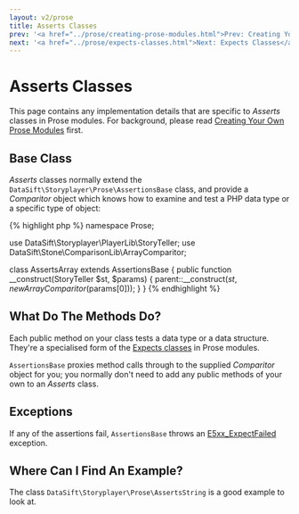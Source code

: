```yaml
---
layout: v2/prose
title: Asserts Classes
prev: '<a href="../prose/creating-prose-modules.html">Prev: Creating Your Own Prose Modules</a>'
next: '<a href="../prose/expects-classes.html">Next: Expects Classes</a>'
---
```


# Asserts Classes

This page contains any implementation details that are specific to _Asserts_ classes in Prose modules.  For background, please read [Creating Your Own Prose Modules](creating-prose-modules.html) first.

## Base Class

_Asserts_ classes normally extend the `DataSift\Storyplayer\Prose\AssertionsBase` class, and provide a _Comparitor_ object which knows how to examine and test a PHP data type or a specific type of object:

{% highlight php %}
namespace Prose;

use DataSift\Storyplayer\PlayerLib\StoryTeller;
use DataSift\Stone\ComparisonLib\ArrayComparitor;

class AssertsArray extends AssertionsBase
{
	public function __construct(StoryTeller $st, $params)
	{
		parent::__construct($st, new ArrayComparitor($params[0]));
	}
}
{% endhighlight %}

## What Do The Methods Do?

Each public method on your class tests a data type or a data structure.  They're a specialised form of the [Expects classes](expects-classes.html) in Prose modules.

`AssertionsBase` proxies method calls through to the supplied _Comparitor_ object for you; you normally don't need to add any public methods of your own to an _Asserts_ class.

## Exceptions

If any of the assertions fail, `AssertionsBase` throws an [E5xx_ExpectFailed](exceptions.html#E5xx_ExpectFailed) exception.

## Where Can I Find An Example?

The class `DataSift\Storyplayer\Prose\AssertsString` is a good example to look at.